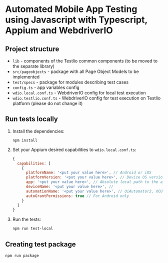 # Automated Mobile App Testing using Javascript with Typescript, Appium and WebdriverIO

## Project structure
- `lib` - components of the Testlio common components (to be moved to the separate library)
- `src/pageobjects` - package with all Page Object Models to be implemented
- `test/specs` - package for modules describing test cases
- `config.ts` - app variables config
- `wdio.local.conf.ts` - WebdriverIO config for local test execution
- `wdio.testlio.conf.ts` - WebdriverIO config for test execution on Testlio platform (please do not change it)

## Run tests locally
1. Install the dependencies:
   ```shell
   npm install
   ```
2.  Set your Appium desired capabilities to `wdio.local.conf.ts`:
    ```js
    {
      capabilities: [
        {
          platformName: '<put your value here>', // Android or iOS
          platformVersion: '<put your value here>', // Device OS version
          app: '<put your value here>', // Absolute local path to the app under test
          deviceName: '<put your value here>', // 
          automationName: '<put your value here>', // UiAutomator2, XCUITest or other
          autoGrantPermissions: true // For Android only
        }
      ]
    }
    ```

3. Run the tests:
    ```bash 
    npm run test-local
    ```

## Creating test package
```bash 
npm run package
```
